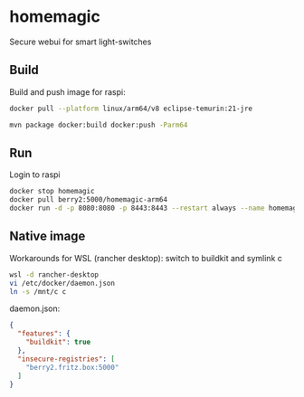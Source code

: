 # homemagic
Secure webui for smart light-switches

## Build
Build and push image for raspi:
```bash
docker pull --platform linux/arm64/v8 eclipse-temurin:21-jre

mvn package docker:build docker:push -Parm64
```

## Run
Login to raspi

```bash
docker stop homemagic
docker pull berry2:5000/homemagic-arm64
docker run -d -p 8080:8080 -p 8443:8443 --restart always --name homemagic berry2:5000/homemagic-arm64
```

## Native image

Workarounds for WSL (rancher desktop): switch to buildkit and symlink c
```bash
wsl -d rancher-desktop
vi /etc/docker/daemon.json
ln -s /mnt/c c
```

daemon.json:
```json
{
  "features": {
    "buildkit": true
  },
  "insecure-registries": [
    "berry2.fritz.box:5000"
  ]
}
```

